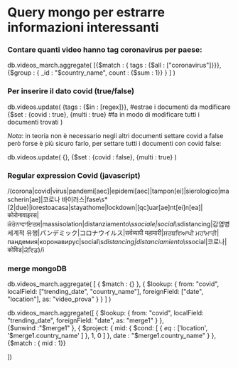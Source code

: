 # Query mongo per estrarre informazioni interessanti

### Contare quanti video hanno tag coronavirus per paese:

db.videos_march.aggregate(
    [{$match : {
                tags : {$all : ["coronavirus"]}}},
     {$group : {
                _id : "$country_name", 
                count : {$sum : 1}}
     }
    ]
)

### Per inserire il dato covid (true/false)

db.videos.update(
    {tags : {$in : [regex]}}, #estrae i documenti da modificare
    {$set : {covid : true},
    {multi : true} #fa in modo di modificare tutti i documenti trovati
)

_Nota_: in teoria non è necessario negli altri documenti settare covid a false però forse è più sicuro farlo, 
per settare tutti i documenti con covid false:

db.videos.update(
    {},
    {$set : {covid : false},
    {multi : true}
)


### Regular expression Covid (javascript)
/(corona|covid|virus|pandemi[aec]|epidemi[aec]|tampon[ei]|sierologico|mascherin[ae]|코로나 바이러스|fase\s*(2|due)|iorestoacasa|stayathome|lockdown|[qc]uar[ae]nt[ei]n[ea]|कोरोनावाइरस|ਕੋਰੋਨਾਵਾਇਰਸ|massisolation|distanziamento\s*sociale|social\s*distancing|감염병 세계적 유행|パンデミック|コロナウイルス|सर्वव्यापी महामारी|ਸਰਬਵਿਆਪੀ ਮਹਾਂਮਾਰੀ|пандемия|коронавирус|social\s*distancing|distanciamiento\s*social|코로나|कोविड|ਕੋਵਿਡ)/i


### merge mongoDB
db.videos_march.aggregate(
    [
        {
            $match : {}
        },
        {
            $lookup:
            {
                from: "covid",
                localField: ["trending_date", "country_name"],
                foreignField: ["date", "location"],
                as: "video_prova"
            }
        }
    ]
)

db.videos_march.aggregate([
{
    $lookup:
        {
          from: "covid",
          localField: "trending_date",
          foreignField: "date",
          as: "merge1"
        }
},  
{$unwind :"$merge1" },
{ 
     $project: { 
            mid: { $cond: [ { $eq: [ '$location', '$merge1.country_name' ] }, 1, 0 ] }, 
            date : "$merge1.country_name"
        } 
},
{$match : { mid : 1}}

])